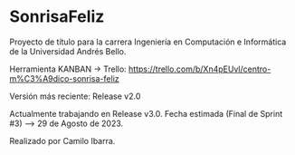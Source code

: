 # SonrisaFeliz
Proyecto de título para la carrera Ingeniería en Computación e Informática de la Universidad Andrés Bello.

Herramienta KANBAN -> Trello: https://trello.com/b/Xn4pEUvl/centro-m%C3%A9dico-sonrisa-feliz

Versión más reciente: Release v2.0

Actualmente trabajando en Release v3.0.
Fecha estimada (Final de Sprint #3) --> 29 de Agosto de 2023.


Realizado por Camilo Ibarra.
